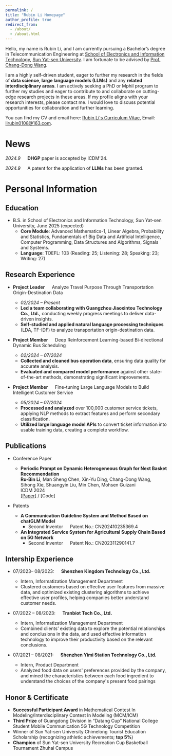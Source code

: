 ```yaml
---
permalink: /
title: "Rubin Li Homepage"
author_profile: true
redirect_from: 
  - /about/
  - /about.html
---
```

Hello, my name is Rubin Li, and I am currently pursuing a Bachelor’s degree in Telecommunication Engineering at [School of Electronics and Information Technology](https://seit.sysu.edu.cn/), [Sun Yat-sen University](https://www.sysu.edu.cn/). I am fortunate to be advised by [Prof. Chang-Dong Wang](https://www.scholat.com/changdongwang.cn).

I am a highly self-driven student, eager to further my research in the fields of **data science**, **large language models (LLMs)** and any **related interdisciplinary areas**. I am actively seeking a PhD or Mphil program to further my studies and eager to contribute to and collaborate on cutting-edge research projects in these areas. If my profile aligns with your research interests, please contact me. I would love to discuss potential opportunities for collaboration and further learning.

You can find my CV and email here: [Rubin Li's Curriculum Vitae](../assets/LrbCV.pdf), Email: lirubin0108@163.com.


News
======
*2024.9* &emsp; **DHGP** paper is accepted by ICDM'24.  


*2024.9* &emsp; A patent for the application of **LLMs** has been granted.



# Personal Information

Education
------

* B.S. in School of Electronics and Information Technology, Sun Yat-sen University, June 2025 (expected)
  * **Core Module**: Advanced Mathematics-1, Linear Algebra, Probability and Statistics, Fundamentals of Big Data and
Artificial Intelligence, Computer Programming, Data Structures and Algorithms, Signals and Systems.
  * **Language**: TOEFL: 103 (Reading: 25; Listening: 28; Speaking: 23; Writing: 27)

Research Experience
------
* **Project Leader** &emsp; Analyze Travel Purpose Through Transportation Origin-Destination Data
  * *02/2024 – Present*
  * **Led a team collaborating with Guangzhou Jiaoxintou Technology Co., Ltd.,** conducting weekly progress meetings to deliver data-driven insights.
  * **Self-studied and applied natural language processing techniques** (LDA, TF-IDF) to analyze transportation origin-destination data.

* **Project Member** &emsp; Deep Reinforcement Learning-based Bi-directional Dynamic Bus Scheduling
  * *02/2024 – 07/2024*
  * **Collected and cleaned bus operation data**, ensuring data quality for accurate analysis.
  * **Evaluated and compared model performance** against other state-of-the-art methods, demonstrating significant improvements.

* **Project Member** &emsp; Fine-tuning Large Language Models to Build Intelligent Customer Service
  * *05/2024 – 07/2024*
  * **Processed and analyzed** over 100,000 customer service tickets, applying NLP methods to extract features and perform secondary classification.
  * **Utilized large language model APIs** to convert ticket information into usable training data, creating a complete workflow.

Publications
------

* Conference Paper
  * **Periodic Prompt on Dynamic Heterogeneous Graph for Next Basket Recommendation**  
  **Ru-Bin Li**, Man Sheng Chen, Xin-Yu Ding, Chang-Dong Wang, Sihong Xie, Shuangyin Liu, Min Chen, Mohsen Guizani  
  ICDM 2024  
  [[Paper]](../assets/Periodic%20Prompt%20on%20Dynamic%20Heterogeneous%20Graph%20for%20Next%20Basket%20Recommendation.pdf) / [Code]

* Patents
  * **A Communication Guideline System and Method Based on chatGLM Model** 
    * Second Inventor &emsp; Patent No.: CN202410235369.4
  * **An Integrated Service System for Agricultural Supply Chain Based on 5G Network**
    * Second Inventor &emsp; Patent No.: CN202311290141.7
  

Intership Experience
------
* 07/2023– 08/2023: &emsp; **Shenzhen Kingdom Technology Co., Ltd.**
  * Intern, Informatization Management Department
  * Clustered customers based on effective user features from massive data, and optimized existing clustering
algorithms to achieve effective user profiles, helping companies better understand customer needs.
  <!-- * Supervisor: Professor Hub -->

* 07/2022 – 08/2023: &emsp; **Tranbiot Tech Co., Ltd.**
  * Intern, Informatization Management Department                                       
  * Combined clients’ existing data to explore the potential relationships and conclusions in the data, and used
effective information technology to improve their productivity based on the relevant conclusions.
  <!-- * Supervisor: Professor Git -->
  
* 07/2021 – 08/2021: &emsp; **Shenzhen Yimi Station Technology Co., Ltd.**
  * Intern, Product Department
  * Analyzed food data on users' preferences provided by the company, and mined the characteristics between
each food ingredient to understand the choices of the company's present food pairings
  <!-- * Supervisor: Professor Git -->


Honor & Certificate
------
* **Successful Participant Award** in Mathematical Contest In Modeling/Interdisciplinary Contest In Modeling (MCM/ICM)
* **Third Prize** of Guangdong Division in “Datang Cup” National College Student Mobile Communication 5G Technology Competition
* Winner of Sun Yat-sen University Chimelong Tourist Education Scholarship (recognizing athletic achievements; **top 5%**)
* **Champion** of Sun Yat-sen University Recreation Cup Basketball Tournament Zhuhai Campus 



<!-- This is the front page of a website that is powered by the [Academic Pages template](https://github.com/academicpages/academicpages.github.io) and hosted on GitHub pages. [GitHub pages](https://pages.github.com) is a free service in which websites are built and hosted from code and data stored in a GitHub repository, automatically updating when a new commit is made to the respository. This template was forked from the [Minimal Mistakes Jekyll Theme](https://mmistakes.github.io/minimal-mistakes/) created by Michael Rose, and then extended to support the kinds of content that academics have: publications, talks, teaching, a portfolio, blog posts, and a dynamically-generated CV. You can fork [this repository](https://github.com/academicpages/academicpages.github.io) right now, modify the configuration and markdown files, add your own PDFs and other content, and have your own site for free, with no ads! An older version of this template powers my own personal website at [stuartgeiger.com](http://stuartgeiger.com), which uses [this Github repository](https://github.com/staeiou/staeiou.github.io).

A data-driven personal website
======
Like many other Jekyll-based GitHub Pages templates, Academic Pages makes you separate the website's content from its form. The content & metadata of your website are in structured markdown files, while various other files constitute the theme, specifying how to transform that content & metadata into HTML pages. You keep these various markdown (.md), YAML (.yml), HTML, and CSS files in a public GitHub repository. Each time you commit and push an update to the repository, the [GitHub pages](https://pages.github.com/) service creates static HTML pages based on these files, which are hosted on GitHub's servers free of charge.

Many of the features of dynamic content management systems (like Wordpress) can be achieved in this fashion, using a fraction of the computational resources and with far less vulnerability to hacking and DDoSing. You can also modify the theme to your heart's content without touching the content of your site. If you get to a point where you've broken something in Jekyll/HTML/CSS beyond repair, your markdown files describing your talks, publications, etc. are safe. You can rollback the changes or even delete the repository and start over -- just be sure to save the markdown files! Finally, you can also write scripts that process the structured data on the site, such as [this one](https://github.com/academicpages/academicpages.github.io/blob/master/talkmap.ipynb) that analyzes metadata in pages about talks to display [a map of every location you've given a talk](https://academicpages.github.io/talkmap.html).

Getting started
======
1. Register a GitHub account if you don't have one and confirm your e-mail (required!)
1. Fork [this repository](https://github.com/academicpages/academicpages.github.io) by clicking the "fork" button in the top right. 
1. Go to the repository's settings (rightmost item in the tabs that start with "Code", should be below "Unwatch"). Rename the repository "[your GitHub username].github.io", which will also be your website's URL.
1. Set site-wide configuration and create content & metadata (see below -- also see [this set of diffs](http://archive.is/3TPas) showing what files were changed to set up [an example site](https://getorg-testacct.github.io) for a user with the username "getorg-testacct")
1. Upload any files (like PDFs, .zip files, etc.) to the files/ directory. They will appear at https://[your GitHub username].github.io/files/example.pdf.  
1. Check status by going to the repository settings, in the "GitHub pages" section

Site-wide configuration
------
The main configuration file for the site is in the base directory in [_config.yml](https://github.com/academicpages/academicpages.github.io/blob/master/_config.yml), which defines the content in the sidebars and other site-wide features. You will need to replace the default variables with ones about yourself and your site's github repository. The configuration file for the top menu is in [_data/navigation.yml](https://github.com/academicpages/academicpages.github.io/blob/master/_data/navigation.yml). For example, if you don't have a portfolio or blog posts, you can remove those items from that navigation.yml file to remove them from the header. 

Create content & metadata
------
For site content, there is one markdown file for each type of content, which are stored in directories like _publications, _talks, _posts, _teaching, or _pages. For example, each talk is a markdown file in the [_talks directory](https://github.com/academicpages/academicpages.github.io/tree/master/_talks). At the top of each markdown file is structured data in YAML about the talk, which the theme will parse to do lots of cool stuff. The same structured data about a talk is used to generate the list of talks on the [Talks page](https://academicpages.github.io/talks), each [individual page](https://academicpages.github.io/talks/2012-03-01-talk-1) for specific talks, the talks section for the [CV page](https://academicpages.github.io/cv), and the [map of places you've given a talk](https://academicpages.github.io/talkmap.html) (if you run this [python file](https://github.com/academicpages/academicpages.github.io/blob/master/talkmap.py) or [Jupyter notebook](https://github.com/academicpages/academicpages.github.io/blob/master/talkmap.ipynb), which creates the HTML for the map based on the contents of the _talks directory).

**Markdown generator**

I have also created [a set of Jupyter notebooks](https://github.com/academicpages/academicpages.github.io/tree/master/markdown_generator
) that converts a CSV containing structured data about talks or presentations into individual markdown files that will be properly formatted for the Academic Pages template. The sample CSVs in that directory are the ones I used to create my own personal website at stuartgeiger.com. My usual workflow is that I keep a spreadsheet of my publications and talks, then run the code in these notebooks to generate the markdown files, then commit and push them to the GitHub repository.

How to edit your site's GitHub repository
------
Many people use a git client to create files on their local computer and then push them to GitHub's servers. If you are not familiar with git, you can directly edit these configuration and markdown files directly in the github.com interface. Navigate to a file (like [this one](https://github.com/academicpages/academicpages.github.io/blob/master/_talks/2012-03-01-talk-1.md) and click the pencil icon in the top right of the content preview (to the right of the "Raw | Blame | History" buttons). You can delete a file by clicking the trashcan icon to the right of the pencil icon. You can also create new files or upload files by navigating to a directory and clicking the "Create new file" or "Upload files" buttons. 

Example: editing a markdown file for a talk
![Editing a markdown file for a talk](/images/editing-talk.png)

For more info
------
More info about configuring Academic Pages can be found in [the guide](https://academicpages.github.io/markdown/). The [guides for the Minimal Mistakes theme](https://mmistakes.github.io/minimal-mistakes/docs/configuration/) (which this theme was forked from) might also be helpful. -->
